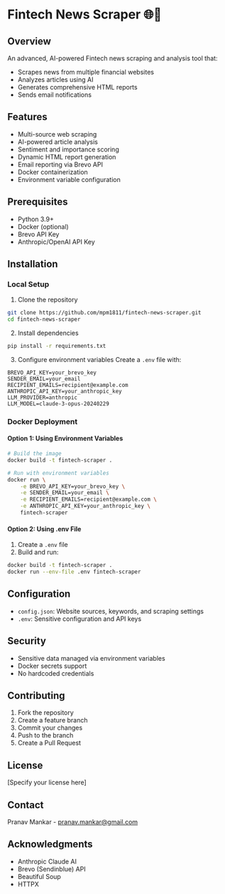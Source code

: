 # Fintech News Scraper 🌐📰

## Overview
An advanced, AI-powered Fintech news scraping and analysis tool that:
- Scrapes news from multiple financial websites
- Analyzes articles using AI
- Generates comprehensive HTML reports
- Sends email notifications

## Features
- Multi-source web scraping
- AI-powered article analysis
- Sentiment and importance scoring
- Dynamic HTML report generation
- Email reporting via Brevo API
- Docker containerization
- Environment variable configuration

## Prerequisites
- Python 3.9+
- Docker (optional)
- Brevo API Key
- Anthropic/OpenAI API Key

## Installation

### Local Setup
1. Clone the repository
```bash
git clone https://github.com/mpm1811/fintech-news-scraper.git
cd fintech-news-scraper
```

2. Install dependencies
```bash
pip install -r requirements.txt
```

3. Configure environment variables
Create a `.env` file with:
```
BREVO_API_KEY=your_brevo_key
SENDER_EMAIL=your_email
RECIPIENT_EMAILS=recipient@example.com
ANTHROPIC_API_KEY=your_anthropic_key
LLM_PROVIDER=anthropic
LLM_MODEL=claude-3-opus-20240229
```

### Docker Deployment

#### Option 1: Using Environment Variables
```bash
# Build the image
docker build -t fintech-scraper .

# Run with environment variables
docker run \
    -e BREVO_API_KEY=your_brevo_key \
    -e SENDER_EMAIL=your_email \
    -e RECIPIENT_EMAILS=recipient@example.com \
    -e ANTHROPIC_API_KEY=your_anthropic_key \
    fintech-scraper
```

#### Option 2: Using .env File
1. Create a `.env` file
2. Build and run:
```bash
docker build -t fintech-scraper .
docker run --env-file .env fintech-scraper
```

## Configuration
- `config.json`: Website sources, keywords, and scraping settings
- `.env`: Sensitive configuration and API keys

## Security
- Sensitive data managed via environment variables
- Docker secrets support
- No hardcoded credentials

## Contributing
1. Fork the repository
2. Create a feature branch
3. Commit your changes
4. Push to the branch
5. Create a Pull Request

## License
[Specify your license here]

## Contact
Pranav Mankar - pranav.mankar@gmail.com

## Acknowledgments
- Anthropic Claude AI
- Brevo (Sendinblue) API
- Beautiful Soup
- HTTPX

